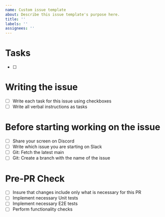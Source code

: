 ```yaml
---
name: Custom issue template
about: Describe this issue template's purpose here.
title: ''
labels: ''
assignees: ''
---
```


# Tasks

- [ ]

# Writing the issue

- [ ] Write each task for this issue using checkboxes
- [ ] Write all verbal instructions as tasks

# Before starting working on the issue

- [ ] Share your screen on Discord
- [ ] Write which issue you are starting on Slack
- [ ] Git: Fetch the latest main
- [ ] Git: Create a branch with the name of the issue

# Pre-PR Check

- [ ] Insure that changes include only what is necessary for this PR
- [ ] Implement necessary Unit tests
- [ ] Implement necessary E2E tests
- [ ] Perform functionality checks

